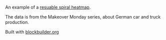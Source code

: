 An example of a [resuable spiral heatmap](https://github.com/tomshanley/d3-spiral-heatmap).

The data is from the Makeover Monday series, about German car and truck production.

Built with [blockbuilder.org](http://blockbuilder.org)